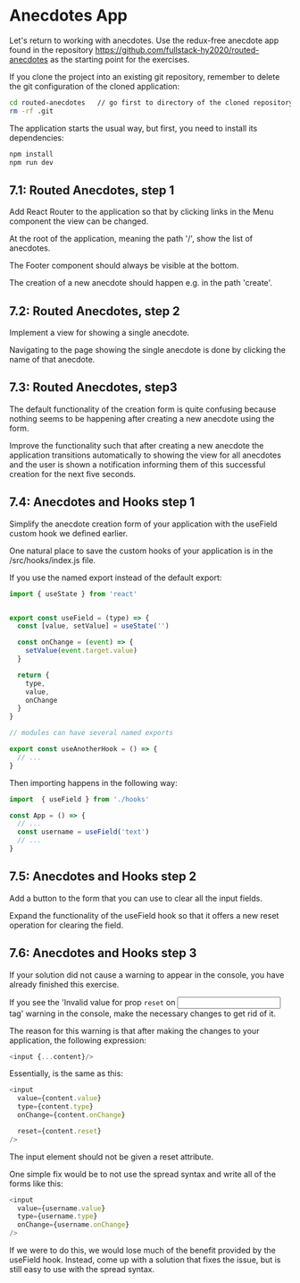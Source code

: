# Anecdotes App

Let's return to working with anecdotes. Use the redux-free anecdote app found in the repository https://github.com/fullstack-hy2020/routed-anecdotes as the starting point for the exercises.

If you clone the project into an existing git repository, remember to delete the git configuration of the cloned application:

```bash
cd routed-anecdotes   // go first to directory of the cloned repository
rm -rf .git
```

The application starts the usual way, but first, you need to install its dependencies:

```bash
npm install
npm run dev
```

## 7.1: Routed Anecdotes, step 1

Add React Router to the application so that by clicking links in the Menu component the view can be changed.

At the root of the application, meaning the path '/', show the list of anecdotes.

The Footer component should always be visible at the bottom.

The creation of a new anecdote should happen e.g. in the path 'create'.

## 7.2: Routed Anecdotes, step 2

Implement a view for showing a single anecdote.

Navigating to the page showing the single anecdote is done by clicking the name of that anecdote.

## 7.3: Routed Anecdotes, step3

The default functionality of the creation form is quite confusing because nothing seems to be happening after creating a new anecdote using the form.

Improve the functionality such that after creating a new anecdote the application transitions automatically to showing the view for all anecdotes and the user is shown a notification informing them of this successful creation for the next five seconds.

## 7.4: Anecdotes and Hooks step 1

Simplify the anecdote creation form of your application with the useField custom hook we defined earlier.

One natural place to save the custom hooks of your application is in the /src/hooks/index.js file.

If you use the named export instead of the default export:

```js
import { useState } from 'react'


export const useField = (type) => {
  const [value, setValue] = useState('')

  const onChange = (event) => {
    setValue(event.target.value)
  }

  return {
    type,
    value,
    onChange
  }
}

// modules can have several named exports

export const useAnotherHook = () => {
  // ...
}
```

Then importing happens in the following way:

```js
import  { useField } from './hooks'

const App = () => {
  // ...
  const username = useField('text')
  // ...
}
```

## 7.5: Anecdotes and Hooks step 2

Add a button to the form that you can use to clear all the input fields.

Expand the functionality of the useField hook so that it offers a new reset operation for clearing the field.

## 7.6: Anecdotes and Hooks step 3

If your solution did not cause a warning to appear in the console, you have already finished this exercise.

If you see the 'Invalid value for prop `reset` on <input> tag' warning in the console, make the necessary changes to get rid of it.

The reason for this warning is that after making the changes to your application, the following expression:

```js
<input {...content}/>
```

Essentially, is the same as this:

```js
<input
  value={content.value} 
  type={content.type}
  onChange={content.onChange}

  reset={content.reset}
/>
```

The input element should not be given a reset attribute.

One simple fix would be to not use the spread syntax and write all of the forms like this:

```js
<input
  value={username.value} 
  type={username.type}
  onChange={username.onChange}
/>
```

If we were to do this, we would lose much of the benefit provided by the useField hook. Instead, come up with a solution that fixes the issue, but is still easy to use with the spread syntax.
